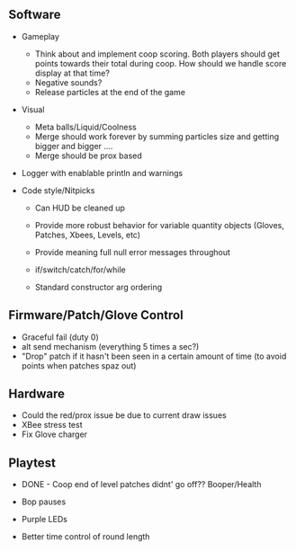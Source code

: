 Software
-----------------------------
* Gameplay
	* Think about and implement coop scoring. Both players should get points towards their total during coop. How should we handle score display at that time?
	* Negative sounds?
	* Release particles at the end of the game

* Visual
	* Meta balls/Liquid/Coolness
	* Merge should work forever by summing particles size and getting bigger and bigger ....
	* Merge should be prox based

* Logger with enablable println and warnings

* Code style/Nitpicks
	* Can HUD be cleaned up

	* Provide more robust behavior for variable quantity objects (Gloves, Patches, Xbees, Levels, etc)
	* Provide meaning full null error messages throughout 

	* if/switch/catch/for/while
	* Standard constructor arg ordering

Firmware/Patch/Glove Control
-----------------------------
* Graceful fail (duty 0)
* alt send mechanism (everything 5 times a sec?)
* "Drop" patch if it hasn't been seen in a certain amount of time (to avoid points when patches spaz out)

Hardware
-----------------------------
* Could the red/prox issue be due to current draw issues
* XBee stress test
* Fix Glove charger

Playtest
-----------------------------

* DONE - Coop end of level patches didnt' go off?? Booper/Health
* Bop pauses
* Purple LEDs

* Better time control of round length
